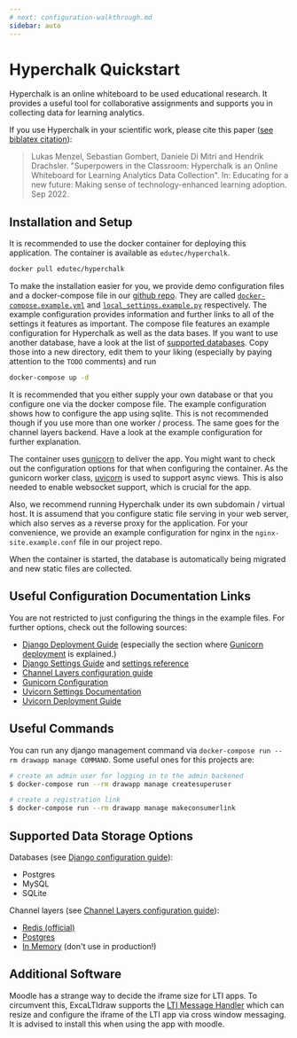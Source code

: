 ```yaml
---
# next: configuration-walkthrough.md
sidebar: auto
---
```


# Hyperchalk Quickstart

Hyperchalk is an online whiteboard to be used educational research. It provides a useful tool for
collaborative assignments and supports you in collecting data for learning analytics.

If you use Hyperchalk in your scientific work, please cite this paper ([see biblatex citation][bib]):

> Lukas Menzel, Sebastian Gombert, Daniele Di Mitri and Hendrik Drachsler. "Superpowers in the
> Classroom: Hyperchalk is an Online Whiteboard for Learning Analytics Data Collection". In:
> Educating for a new future: Making sense of technology-enhanced learning adoption. Sep 2022.

[bib]: https://github.com/Hyperchalk/Hyperchalk/blob/main/citation.bib

## Installation and Setup

It is recommended to use the docker container for deploying this application. The container
is available as `edutec/hyperchalk`.

```sh
docker pull edutec/hyperchalk
```

To make the installation easier for you, we provide demo configuration files and a
docker-compose file in our [github repo][repo]. They are called [`docker-compose.example.yml`][compose]
and [`local_settings.example.py`][config] respectively. The example configuration provides
information and further links to all of the settings it features as important. The compose
file features an example configuration for Hyperchalk as well as the data bases. If you
want to use another database, have a look at the list of [supported databases](https://hyperchalk.github.io/guide/#supported-data-storage-options). Copy those into a new directory, edit them to your liking (especially
by paying attention to the `TODO` comments) and run

```sh
docker-compose up -d
```

It is recommended that you either supply your own database or that you configure one via the docker
compose file. The example configuration shows how to configure the app using sqlite. This is not
recommended though if you use more than one worker / process. The same goes for the channel layers
backend. Have a look at the example configuration for further explanation.

The container uses [gunicorn](https://gunicorn.org/) to deliver the app. You might want to check
out the configuration options for that when configuring the container. As the gunicorn worker
class, [uvicorn](https://www.uvicorn.org/) is used to support async views. This is also needed to
enable websocket support, which is crucial for the app.

Also, we recommend running Hyperchalk under its own subdomain / virtual host.
It is assumend that you configure static file serving in your web server, which also serves as a
reverse proxy for the application. For your convenience, we provide an example configuration for
nginx in the `nginx-site.example.conf` file in our project repo.

When the container is started, the database is automatically being migrated and new static files are
collected.

[config]: https://github.com/Hyperchalk/Hyperchalk/blob/main/local_settings.example.py
[compose]: https://github.com/Hyperchalk/Hyperchalk/blob/main/docker-compose.example.yml
[repo]: https://github.com/Hyperchalk/Hyperchalk/

## Useful Configuration Documentation Links

You are not restricted to just configuring the things in the example files. For further options,
check out the following sources:

- [Django Deployment Guide] (especially the section where [Gunicorn deployment] is explained.)
- [Django Settings Guide] and [settings reference]
- [Channel Layers configuration guide]
- [Gunicorn Configuration](https://docs.gunicorn.org/en/latest/configure.html)
- [Uvicorn Settings Documentation](https://www.uvicorn.org/settings/)
- [Uvicorn Deployment Guide](https://www.uvicorn.org/deployment/)

[channel layers configuration guide]: https://channels.readthedocs.io/en/stable/topics/channel_layers.html#configuration
[django deployment guide]: https://docs.djangoproject.com/en/3.2/howto/deployment/
[gunicorn deployment]: https://docs.djangoproject.com/en/3.2/howto/deployment/wsgi/gunicorn/
[django settings guide]: https://docs.djangoproject.com/en/3.2/topics/settings/
[settings reference]: https://docs.djangoproject.com/en/3.2/ref/settings/

## Useful Commands

You can run any django management command via `docker-compose run --rm drawapp manage COMMAND`. Some
useful ones for this projects are:

```sh
# create an admin user for logging in to the admin backened
$ docker-compose run --rm drawapp manage createsuperuser

# create a registration link
$ docker-compose run --rm drawapp manage makeconsumerlink
```

## Supported Data Storage Options

Databases (see [Django configuration guide]):

- Postgres
- MySQL
- SQLite

Channel layers (see [Channel Layers configuration guide]):

- [Redis (official)](https://channels.readthedocs.io/en/stable/topics/channel_layers.html#redis-channel-layer)
- [Postgres](https://github.com/danidee10/channels_postgres/)
- [In Memory](https://channels.readthedocs.io/en/stable/topics/channel_layers.html#in-memory-channel-layer) (don't use in production!)

[django configuration guide]: https://docs.djangoproject.com/en/4.0/ref/settings/#engine

## Additional Software

Moodle has a strange way to decide the iframe size for LTI apps. To circumvent this, ExcaLTIdraw
supports the [LTI Message Handler](https://moodle.org/plugins/ltisource_message_handler) which can
resize and configure the iframe of the LTI app via cross window messaging. It is advised to install
this when using the app with moodle.
